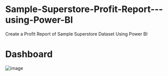 # Sample-Superstore-Profit-Report---using-Power-BI
 Create a Profit Report of Sample Superstore Dataset Using Power BI

# Dashboard
  ![image](https://user-images.githubusercontent.com/84785759/123520053-63256680-d6cc-11eb-8f86-68608a9a72ea.png)
